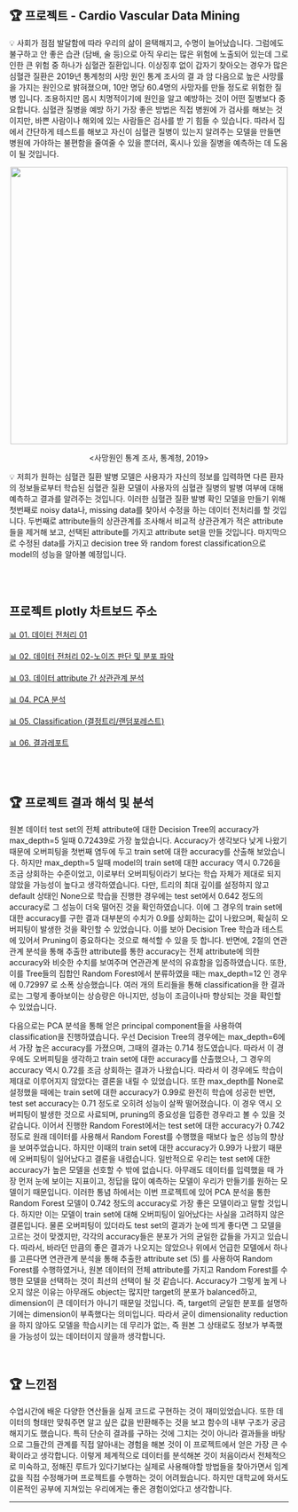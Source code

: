 ## 🏆 프로젝트 - Cardio Vascular Data Mining  

💡 사회가 점점 발달함에 따라 우리의 삶이 윤택해지고, 수명이 늘어났습니다. 그럼에도 불구하고 안 좋은 습관
(담배, 술 등)으로 아직 우리는 많은 위험에 노출되어 있는데 그로 인한 큰 위험 중 하나가 심혈관 질환입니다.
이상징후 없이 갑자기 찾아오는 경우가 많은 심혈관 질환은 2019년 통계청의 사망 원인 통계 조사의 결
과 암 다음으로 높은 사망률을 가지는 원인으로 밝혀졌으며, 10만 명당 60.4명의 사망자를 만들 정도로 위험한 질병
입니다. 조용하지만 몹시 치명적이기에 원인을 알고 예방하는 것이 어떤 질병보다 중요합니다. 심혈관 질병을 예방
하기 가장 좋은 방법은 직접 병원에 가 검사를 해보는 것이지만, 바쁜 사람이나 해외에 있는 사람들은 검사를 받
기 힘들 수 있습니다. 따라서 집에서 간단하게 테스트를 해보고 자신이 심혈관 질병이 있는지 알려주는 모델을 만들면 병원에 가야하는 불편함을 줄여줄 수 있을 뿐더러, 혹시나 있을 질병을 예측하는 데 도움이 될 것입니다.<br>  

<p align="center"><img src="https://user-images.githubusercontent.com/65170165/200470962-f08bc143-a80a-48f8-ab25-7766920fc2d1.jpg" width="500" /></p>  

<p align="center"><사망원인 통계 조사, 통계청, 2019></p>    
  
💡 저희가 원하는 심혈관 질환 발병 모델은 사용자가 자신의 정보를 입력하면 다른 환자의 정보들로부터 학습된
심혈관 질환 모델이 사용자의 심혈관 질병의 발병 여부에 대해 예측하고 결과를 알려주는 것입니다. 이러한 심혈관 질환 발병 확인 모델을 만들기 위해 첫번째로 noisy data나, missing data를 찾아서 수정을 하는 데이터 전처리를 할 것입니다. 두번째로 attribute들의 상관관계를 조사해서 비교적 상관관계가 적은 attribute들을 제거해 보고, 선택된 attribute를 가지고 attribute set을 만들 것입니다. 마지막으로 수정된 data를 가지고 decision 
tree 와 random forest classification으로 model의 성능을 알아볼 예정입니다.  
  
<br>  
<br>  
  
  
## 프로젝트 plotly 차트보드 주소  
  
[📊 01. 데이터 전처리 01](https://chart-studio.plotly.com/~nyamin9/64)  

[📊 02. 데이터 전처리 02-노이즈 판단 및 분포 파악](https://chart-studio.plotly.com/~nyamin9/70)

[📊 03. 데이터 attribute 간 상관관계 분석](https://chart-studio.plotly.com/~nyamin9/66)

[📊 04. PCA 분석](https://chart-studio.plotly.com/~nyamin9/63)  

[📊 05. Classification (결정트리/랜덤포레스트)](https://chart-studio.plotly.com/~nyamin9/71)  

[📊 06. 결과레포트](https://github.com/nyamin9/Data-Mining/blob/main/Project/14.%202022-1%20%EB%8D%B0%EC%9D%B4%ED%84%B0%EB%A7%88%EC%9D%B4%EB%8B%9D%20%ED%94%84%EB%A1%9C%EC%A0%9D%ED%8A%B8%20%EA%B2%B0%EA%B3%BC%20%EB%A0%88%ED%8F%AC%ED%8A%B8.pdf) 
  
<br>  

<br>  

## 🏆 프로젝트 결과 해석 및 분석   
  

원본 데이터 test set의 전체 attribute에 대한 Decision Tree의 accuracy가 max_depth=5 일때 0.72439로 가장 높았습니다. Accuracy가 생각보다 낮게 나왔기 때문에 오버피팅을 첫번째 염두에 두고 train set에 대한 accuracy를 산출해 보았습니다. 하지만 max_depth=5 일때 model의 train set에 대한 accuracy 역시 0.726을 조금 상회하는 수준이었고, 이로부터 오버피팅이라기 보다는 학습 자체가 제대로 되지 않았을 가능성이 높다고 생각하였습니다. 다만, 트리의 최대 깊이를 설정하지 않고 default 상태인 None으로 학습을 진행한 경우에는 test set에서 0.642 정도의 accuracy로 그 성능이 더욱 떨어진 것을 확인하였습니다. 이에 그 경우의 train set에 대한 accuracy를 구한 결과 대부분의 수치가 0.9를 상회하는 값이 나왔으며, 확실히 오버피팅이 발생한 것을 확인할 수 있었습니다. 이를 보아 Decision Tree 학습과 테스트에 있어서 Pruning이 중요하다는 것으로 해석할 수 있을 듯 합니다. 반면에, 2절의 연관관계 분석을 통해 추출한 attribute를 통한 accuracy는 전체 attribute에 의한 accuracy와 비슷한 수치를 보여주며 연관관계 분석의 유효함을 입증하였습니다. 또한, 이를 Tree들의 집합인 Random Forest에서 분류하였을 때는 max_depth=12 인 경우에 0.72997 로 소폭 상승했습니다. 여러 개의 트리들을 통해 classification을 한 결과로는 그렇게 좋아보이는 상승량은 아니지만, 성능이 조금이나마 향상되는 것을 확인할 수 있었습니다.  

다음으로는 PCA 분석을 통해 얻은 principal component들을 사용하여 classification을 진행하였습니다. 우선 Decision Tree의 경우에는 max_depth=6에서 가장 높은 accuracy를 가졌으며, 그때의 결과는 0.714 정도였습니다. 따라서 이 경우에도 오버피팅을 생각하고 train set에 대한 accuracy를 산출했으나, 그 경우의 accuracy 역시 0.72를 조금 상회하는 결과가 나왔습니다. 따라서 이 경우에도 학습이 제대로 이루어지지 않았다는 결론을 내릴 수 있었습니다. 또한 max_depth를 None로 설정했을 때에는 train set에 대한 accuracy가 0.99로 완전히 학습에 성공한 반면, test set accuracy는 0.71 정도로 오히려 성능이 살짝 떨어졌습니다. 이 경우 역시 오버피팅이 발생한 것으로 사료되며, pruning의 중요성을 입증한 경우라고 볼 수 있을 것 같습니다. 이어서 진행한 Random Forest에서는 test set에 대한 accuracy가 0.742 정도로 원래 데이터를 사용해서 Random Forest를 수행했을 때보다 높은 성능의 향상을 보여주었습니다. 하지만 이때의 train set에 대한 accuracy가 0.99가 나왔기 때문에 오버피팅이 일어났다고 결론을 내렸습니다. 일반적으로 우리는 test set에 대한 accuracy가 높은 모델을 선호할 수 밖에 없습니다. 아무래도 데이터를 입력했을 때 가장 먼저 눈에 보이는 지표이고, 정답을 많이 예측하는 모델이 우리가 만들기를 원하는 모델이기 때문입니다. 이러한 통념 하에서는 이번 프로젝트에 있어 PCA 분석을 통한 Random Forest 모델이 0.742 정도의 accuracy로 가장 좋은 모델이라고 말할 것입니다. 하지만 이는 모델이 train set에 대해 오버피팅이 일어났다는 사실을 고려하지 않은 결론입니다. 물론 오버피팅이 있더라도 test set의 결과가 눈에 띄게 좋다면 그 모델을 고르는 것이 맞겠지만, 각각의 accuracy들은 분포가 거의 균일한 값들을 가지고 있습니다. 따라서, 바라던 만큼의 좋은 결과가 나오지는 않았으나 위에서 언급한 모델에서 하나를 고른다면 연관관계 분석을 통해 추출한 attribute set (5) 를 사용하여 Random Forest를 수행하였거나, 원본 데이터의 전체 attribute를 가지고 Random Forest를 수행한 모델을 선택하는 것이 최선의 선택이 될 것 같습니다. Accuracy가 그렇게 높게 나오지 않은 이유는 아무래도 object는 많지만 target의 분포가 balanced하고, dimension이 큰 데이터가 아니기 때문일 것입니다. 즉, target의 균일한 분포를 설명하기에는 dimension이 부족했다는 의미입니다. 따라서 굳이 dimensionality reduction을 하지 않아도 모델을 학습시키는 데 무리가 없는, 즉 원본 그 상태로도 정보가 부족했을 가능성이 있는 데이터이지 않을까 생각합니다.  

<br>  

## 🏆 느낀점
수업시간에 배운 다양한 연산들을 실제 코드로 구현하는 것이 재미있었습니다. 또한 데이터의 형태만 맞춰주면 알고 싶은 값을 반환해주는 것을 보고 함수의 내부 구조가 궁금해지기도 했습니다. 특히 단순히 결과를 구하는 것에 그치는 것이 아니라 결과들을 바탕으로 그들간의 관계를 직접 알아내는 경험을 해본 것이 이 프로젝트에서 얻은 가장 큰 수확이라고 생각합니다. 이렇게 체계적으로 데이터를 분석해본 것이 처음이라서 전체적으로 미숙하고, 정해진 루트가 있다기보다는 실제로 사용해야할 방법들을 찾아가면서 임계값을 직접 수정해가며 프로젝트를 수행하는 것이 어려웠습니다. 하지만 대학교에 와서도 이론적인 공부에 지쳐있는 우리에게는 좋은 경험이었다고 생각합니다.  


***
